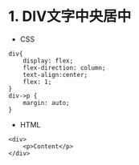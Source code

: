 # 1. DIV文字中央居中
* CSS

```
div{
	display: flex;
	flex-direction: column;
	text-align:center;
	flex: 1;
}
div->p {
	margin: auto;
}
```

* HTML

```
<div>
    <p>Content</p>
</div>
```